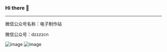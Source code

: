 ### Hi there 👋

<!--
**dzzzzcn/dzzzzcn** is a ✨ _special_ ✨ repository because its `README.md` (this file) appears on your GitHub profile.

Here are some ideas to get you started:

- 🔭 I’m currently working on ...
- 🌱 I’m currently learning ...
- 👯 I’m looking to collaborate on ...
- 🤔 I’m looking for help with ...
- 💬 Ask me about ...
- 📫 How to reach me: ...
- 😄 Pronouns: ...
- ⚡ Fun fact: ...
-->
---
微信公众号名称：电子制作站
  
  
微信公众号：dzzzzcn
   
   ![image](https://img2022.cnblogs.com/blog/1171800/202209/1171800-20220929172626663-1846920007.jpg)
![image](https://s1.ax1x.com/2022/09/29/xn02sf.jpg)
